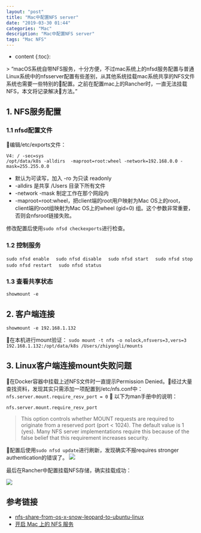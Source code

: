 ```yaml
---
layout: "post"
title: "Mac中配置NFS server"
date: "2019-03-30 01:44"
categories: "Mac"
description: "Mac中配置NFS server"
tags: "Mac NFS"
---
```

* content
{:toc}:


<div class="postImg" style="background-image:url(http://carforeasy.cn/mac中配置nfs-a611059f.png)"></div>
> “macOS系统自带NFS服务，十分方便，不过mac系统上的nfsd服务配置与普通Linux系统中的nfsserver配置有些差别，从其他系统挂载mac系统共享的NFS文件系统也需要一些特别的配置。之前在配置mac上的Rancher时，一直无法挂载NFS，本文将记录解决方法。”





## 1. NFS服务配置
### 1.1 nfsd配置文件
 编辑/etc/exports文件：

```
V4: / -sec=sys
/opt/data/k8s -alldirs  -maproot=root:wheel -network=192.168.0.0 -mask=255.255.0.0
```

+ 默认为可读写，加入 -ro 为只读 readonly
+ -alldirs 是共享 /Users 目录下所有文件
+ -network -mask 制定工作在那个网段内
+ -maproot=root:wheel，把client端的root用户映射为Mac OS上的root，client端的root组映射为Mac OS上的wheel (gid=0) 组。这个参数非常重要，否则会nfsroot链接失败。

修改配置后使用``sudo nfsd checkexports``进行检查。

### 1.2 控制服务
``sudo nfsd enable  ``
``sudo nfsd disable  ``
``sudo nfsd start  ``
``sudo nfsd stop  ``
``sudo nfsd restart  ``
``sudo nfsd status  ``

### 1.3 查看共享状态
  ``showmount -e``


## 2. 客户端连接
``showmount -e 192.168.1.132``

在本机进行mount验证：
``
sudo mount -t nfs -o nolock,nfsvers=3,vers=3 192.168.1.132:/opt/data/k8s /Users/zhiyongli/mounts
``

## 3. Linux客户端连接mount失败问题
在Docker容器中挂载上述NFS文件时一直提示Permission Denied。经过大量查找资料，发现其实只需添加一项配置到/etc/nfs.conf中：
``nfs.server.mount.require_resv_port = 0``

以下为man手册中的说明：

``nfs.server.mount.require_resv_port``
>This option controls whether MOUNT requests are required to
originate from a reserved port (port < 1024).  The default value
is 1 (yes).  Many NFS server implementations require this
because of the false belief that this requirement increases
security.

配置后使用``sudo nfsd update``进行刷新，发现确实不报requires stronger authentication的错误了。
![](http://carforeasy.cn/mac中配置nfs-01a65a7a.png)

最后在Rancher中配置挂载NFS存储，确实挂载成功：

![](http://carforeasy.cn/mac中配置nfs-dae6bb84.png)

## 参考链接

+ [nfs-share-from-os-x-snow-leopard-to-ubuntu-linux](https://superuser.com/questions/183588/nfs-share-from-os-x-snow-leopard-to-ubuntu-linux)
+ [开启 Mac 上的 NFS 服务](https://xiaozhuanlan.com/topic/8560297431)
